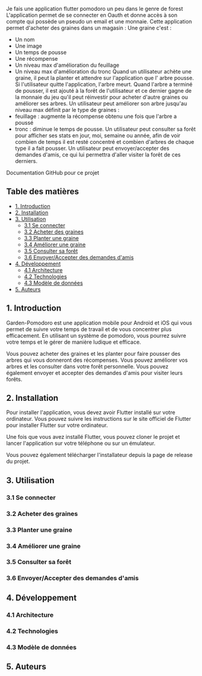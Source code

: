 Je fais une application flutter pomodoro un peu dans le genre de forest
L'application permet de se connecter en Oauth et donne accès à son compte qui possède un pseudo un
email et une monnaie.
Cette application permet d'acheter des graines dans un magasin :
Une graine c'est :

- Un nom
- Une image
- Un temps de pousse
- Une récompense
- Un niveau max d'amélioration du feuillage
- Un niveau max d'amélioration du tronc
  Quand un utilisateur achète une graine, il peut la planter et attendre sur l'application que l'
  arbre pousse.
  Si l'utilisateur quitte l'application, l'arbre meurt.
  Quand l'arbre a terminé de pousser, il est ajouté à la forêt de l'utilisateur et ce dernier gagne
  de la monnaie du jeu qu'il peut réinvestir pour acheter d'autre graines ou améliorer ses arbres.
  Un utilisateur peut améliorer son arbre jusqu'au niveau max définit par le type de graines :
- feuillage : augmente la récompense obtenu une fois que l'arbre a poussé
- tronc : diminue le temps de pousse.
  Un utilisateur peut consulter sa forêt pour afficher ses stats en jour, moi, semaine ou année,
  afin de voir combien de temps il est resté concentré et combien d'arbres de chaque type il a fait
  pousser.
  Un utilisateur peut envoyer/accepter des demandes d'amis, ce qui lui permettra d'aller visiter la
  forêt de ces derniers.

Documentation GitHub pour ce projet

## Table des matières

- [1. Introduction](#1-introduction)
- [2. Installation](#2-installation)
- [3. Utilisation](#3-utilisation)
   - [3.1 Se connecter](#31-se-connecter)
   - [3.2 Acheter des graines](#32-acheter-des-graines)
   - [3.3 Planter une graine](#33-planter-une-graine)
   - [3.4 Améliorer une graine](#34-améliorer-une-graine)
   - [3.5 Consulter sa forêt](#35-consulter-sa-foret)
   - [3.6 Envoyer/Accepter des demandes d'amis](#36-envoyeraccepter-des-demandes-damis)
- [4. Développement](#4-développement)
   - [4.1 Architecture](#41-architecture)
   - [4.2 Technologies](#42-technologies)
   - [4.3 Modèle de données](#43-modèle-de-données)
- [5. Auteurs](#5-auteurs)

## 1. Introduction

Garden-Pomodoro est une application mobile pour Android et iOS qui vous permet de suivre votre temps
de travail et de vous concentrer plus efficacement. En utilisant un système de pomodoro, vous
pourrez suivre votre temps et le gérer de manière ludique et efficace.

Vous pouvez acheter des graines et les planter pour faire pousser des arbres qui vous
donneront des récompenses. Vous pouvez améliorer vos arbres et les consulter dans votre forêt
personnelle. Vous pouvez également envoyer et accepter des demandes d'amis pour visiter leurs
forêts.

## 2. Installation

Pour installer l'application, vous devez avoir Flutter installé sur votre ordinateur. Vous pouvez
suivre les instructions sur le site officiel de Flutter pour installer Flutter sur votre ordinateur.

Une fois que vous avez installé Flutter, vous pouvez cloner le projet et lancer l'application sur
votre téléphone ou sur un émulateur.

Vous pouvez également télécharger l'installateur depuis la page de release du projet.

## 3. Utilisation

### 3.1 Se connecter

### 3.2 Acheter des graines

### 3.3 Planter une graine

### 3.4 Améliorer une graine

### 3.5 Consulter sa forêt

### 3.6 Envoyer/Accepter des demandes d'amis

## 4. Développement

### 4.1 Architecture

### 4.2 Technologies

### 4.3 Modèle de données

## 5. Auteurs
